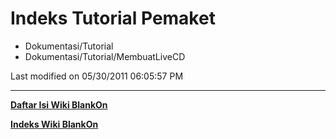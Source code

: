 # Indeks Tutorial Pemaket
  * Dokumentasi/Tutorial
  * Dokumentasi/Tutorial/MembuatLiveCD

Last modified on 05/30/2011 06:05:57 PM
 
---
[**Daftar Isi Wiki BlankOn**](/wiki/DaftarIsi/index.html)
 
[**Indeks Wiki BlankOn**](/wiki/Indeks.html)
